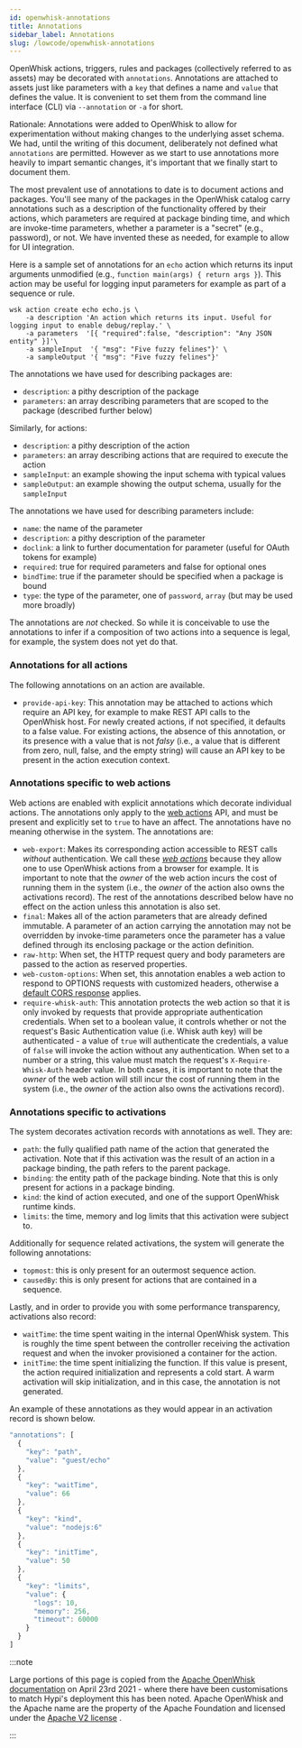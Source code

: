 ```yaml
---
id: openwhisk-annotations
title: Annotations
sidebar_label: Annotations
slug: /lowcode/openwhisk-annotations
---
```


OpenWhisk actions, triggers, rules and packages (collectively referred to as assets) may be decorated with `annotations`. Annotations are attached to assets just like parameters with a `key` that defines a name and `value` that defines the value. It is convenient to set them from the command line interface (CLI) via `--annotation` or `-a` for short.

Rationale: Annotations were added to OpenWhisk to allow for experimentation without making changes to the underlying asset schema. We had, until the writing of this document, deliberately not defined what `annotations` are permitted. However as we start to use annotations more heavily to impart semantic changes, it's important that we finally start to document them.

The most prevalent use of annotations to date is to document actions and packages. You'll see many of the packages in the OpenWhisk catalog carry annotations such as a description of the functionality offered by their actions, which parameters are required at package binding time, and which are invoke-time parameters, whether a parameter is a "secret" (e.g., password), or not. We have invented these as needed, for example to allow for UI integration.

Here is a sample set of annotations for an `echo` action which returns its input arguments unmodified (e.g., `function main(args) { return args }`). This action may be useful for logging input parameters for example as part of a sequence or rule.

```
wsk action create echo echo.js \
    -a description 'An action which returns its input. Useful for logging input to enable debug/replay.' \
    -a parameters  '[{ "required":false, "description": "Any JSON entity" }]'\
    -a sampleInput  '{ "msg": "Five fuzzy felines"}' \
    -a sampleOutput '{ "msg": "Five fuzzy felines"}'
```

The annotations we have used for describing packages are:

* `description`: a pithy description of the package
* `parameters`: an array describing parameters that are scoped to the package (described further below)

Similarly, for actions:

* `description`: a pithy description of the action
* `parameters`: an array describing actions that are required to execute the action
* `sampleInput`: an example showing the input schema with typical values
* `sampleOutput`: an example showing the output schema, usually for the `sampleInput`

The annotations we have used for describing parameters include:

* `name`: the name of the parameter
* `description`: a pithy description of the parameter
* `doclink`: a link to further documentation for parameter (useful for OAuth tokens for example)
* `required`: true for required parameters and false for optional ones
* `bindTime`: true if the parameter should be specified when a package is bound
* `type`: the type of the parameter, one of `password`, `array` (but may be used more broadly)

The annotations are _not_ checked. So while it is conceivable to use the annotations to infer if a composition of two actions into a sequence is legal, for example, the system does not yet do that.

### Annotations for all actions

The following annotations on an action are available.

* `provide-api-key`: This annotation may be attached to actions which require an API key, for example to make REST API calls to the OpenWhisk host. For newly created actions, if not specified, it defaults to a false value. For existing actions, the absence of this annotation, or its presence with a value that is not _falsy_ (i.e., a value that is different from zero, null, false, and the empty string) will cause an API key to be present in the action execution context.

### Annotations specific to web actions

Web actions are enabled with explicit annotations which decorate individual actions. The annotations only apply to the [web actions](openwhisk-webactions.md) API, and must be present and explicitly set to `true` to have an affect. The annotations have no meaning otherwise in the system. The annotations are:

* `web-export`: Makes its corresponding action accessible to REST calls _without_ authentication. We call these [_web actions_](openwhisk-webactions.md) because they allow one to use OpenWhisk actions from a browser for example. It is important to note that the _owner_ of the web action incurs the cost of running them in the system (i.e., the _owner_ of the action also owns the activations record). The rest of the annotations described below have no effect on the action unless this annotation is also set.
* `final`: Makes all of the action parameters that are already defined immutable. A parameter of an action carrying the annotation may not be overridden by invoke-time parameters once the parameter has a value defined through its enclosing package or the action definition.
* `raw-http`: When set, the HTTP request query and body parameters are passed to the action as reserved properties.
* `web-custom-options`: When set, this annotation enables a web action to respond to OPTIONS requests with customized headers, otherwise a [default CORS response](openwhisk-webactions.md#options-requests) applies.
* `require-whisk-auth`: This annotation protects the web action so that it is only invoked by requests that provide appropriate authentication credentials. When set to a boolean value, it controls whether or not the request's Basic Authentication value (i.e. Whisk auth key) will be authenticated - a value of `true` will authenticate the credentials, a value of `false` will invoke the action without any authentication. When set to a number or a string, this value must match the request's `X-Require-Whisk-Auth` header value. In both cases, it is important to note that the _owner_ of the web action will still incur the cost of running them in the system (i.e., the _owner_ of the action also owns the activations record).

### Annotations specific to activations

The system decorates activation records with annotations as well. They are:

* `path`: the fully qualified path name of the action that generated the activation. Note that if this activation was the result of an action in a package binding, the path refers to the parent package.
* `binding`: the entity path of the package binding. Note that this is only present for actions in a package binding.
* `kind`: the kind of action executed, and one of the support OpenWhisk runtime kinds.
* `limits`: the time, memory and log limits that this activation were subject to.

Additionally for sequence related activations, the system will generate the following annotations:

* `topmost`: this is only present for an outermost sequence action.
* `causedBy`: this is only present for actions that are contained in a sequence.

Lastly, and in order to provide you with some performance transparency, activations also record:

* `waitTime`: the time spent waiting in the internal OpenWhisk system. This is roughly the time spent between the controller receiving the activation request and when the invoker provisioned a container for the action.
* `initTime`: the time spent initializing the function. If this value is present, the action required initialization and represents a cold start. A warm activation will skip initialization, and in this case, the annotation is not generated.

An example of these annotations as they would appear in an activation record is shown below.

```javascript
"annotations": [
  {
    "key": "path",
    "value": "guest/echo"
  },
  {
    "key": "waitTime",
    "value": 66
  },
  {
    "key": "kind",
    "value": "nodejs:6"
  },
  {
    "key": "initTime",
    "value": 50
  },
  {
    "key": "limits",
    "value": {
      "logs": 10,
      "memory": 256,
      "timeout": 60000
    }
  }
]
```

:::note

Large portions of this page is copied from the [Apache OpenWhisk documentation](https://github.com/apache/openwhisk/tree/master/docs) on April 23rd 2021 - where there have been customisations to match Hypi's deployment this has been noted. Apache OpenWhisk and the Apache name are the property of the Apache Foundation and licensed under the [Apache V2 license](https://github.com/apache/openwhisk/blob/master/LICENSE.txt) .

:::